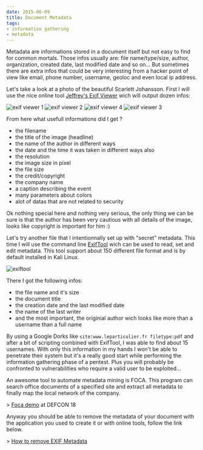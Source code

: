 ```yaml
---
date: 2015-06-09
title: Document Metadata
tags:
- information gathering
- metadata
---
```

Metadata are informations stored in a document itself but not easy to find for common mortals. 
Those infos usually are: file name/type/size, author, organization, created date, last modified date and so on... 
But sometimes there are extra infos that could be very interesting from a hacker point of view like email, phone number, username, geoloc and even local ip address.

<!--more-->

Let's take a look at a photo of the beautiful Scarlett Johansson. 
First I will use the nice online tool [Jeffrey's Exif Viewer](http://regex.info/exif.cgi) wich will output dozen infos:

![exif viewer 1](/images/exif-viewer-1.png)
![exif viewer 2](/images/exif-viewer-2.png)
![exif viewer 4](/images/exif-viewer-4.png)
![exif viewer 3](/images/exif-viewer-3.png)

From here what usefull informations did I get ?

- the filename
- the title of the image (headline)
- the name of the author in different ways
- the date and the time it was taken in different ways also
- the resolution
- the image size in pixel
- the file size
- the credit/copyright
- the company name
- a caption describing the event
- many parameters about colors
- alot of datas that are not related to security

Ok nothing special here and nothing very serious, the only thing we can be sure is that the author has been very cautious with all details of the image, looks like copyright is important for him :)

Let's try another file that I intentionnally set up with "secret" metadata. 
This time I will use the command line [ExifTool](http://www.sno.phy.queensu.ca/~phil/exiftool/) wich can be used to read, set and edit metadata. 
This tool support about 150 different file format and is by default installed in Kali Linux.

![exiftool](/images/exiftool.png)

There I got the following infos:

- the file name and it's size
- the document title
- the creation date and the last modified date
- the name of the last writer
- and the most important, the originial author wich looks like more than a username than a full name

By using a Google Dorks like `site:www.leparticulier.fr filetype:pdf` and after a bit of scripting combined with ExifTool, I was able to find about 15 usernames. 
With only this information in my hands I won't be able to penetrate their system but it's a really good start while performing the information gathering phase of a pentest. 
Plus you will probably be confronted to vulnerabilities who require a valid user to be exploited...

An awesome tool to automate metadata mining is FOCA. 
This program can search office documents of a specified site and extract all metadata to finally map the local network of the company.

&gt; [Foca demo](https://www.youtube.com/watch?v=XVjZEijbekw) at DEFCON 18

Anyway you should be able to remove the metadata of your document with the application you used to create it or with online tools, follow the link below.

&gt; [How to remove EXIF Metadata](http://www.makeuseof.com/tag/3-ways-to-remove-exif-metadata-from-photos-and-why-you-might-want-to/)
